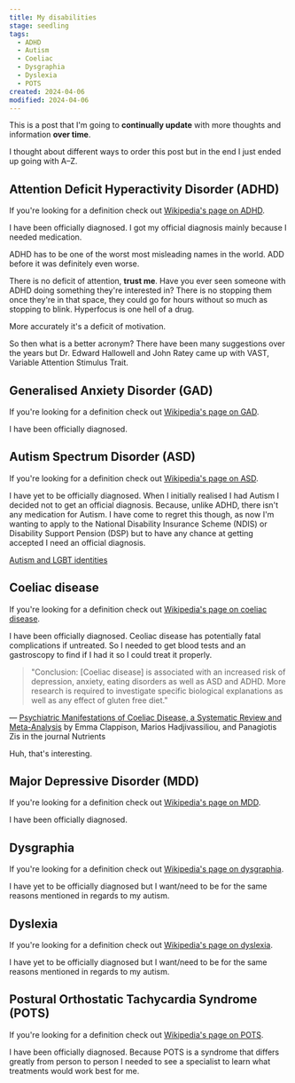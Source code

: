 ```yaml
---
title: My disabilities
stage: seedling
tags:
  - ADHD
  - Autism
  - Coeliac
  - Dysgraphia
  - Dyslexia
  - POTS
created: 2024-04-06
modified: 2024-04-06
---
```


This is a post that I'm going to **continually update** with more thoughts and information **over time**.

I thought about different ways to order this post but in the end I just ended up going with A–Z.

## Attention Deficit Hyperactivity Disorder (ADHD)

If you're looking for a definition check out [Wikipedia's page on ADHD](https://en.wikipedia.org/wiki/Attention_deficit_hyperactivity_disorder).

I have been officially diagnosed. I got my official diagnosis mainly because I needed medication.

ADHD has to be one of the worst most misleading names in the world. ADD before it was definitely even worse.

There is no deficit of attention, **trust me**. Have you ever seen someone with ADHD doing something they're interested in? There is no stopping them once they're in that space, they could go for hours without so much as stopping to blink. Hyperfocus is one hell of a drug.

More accurately it's a deficit of motivation.

So then what is a better acronym? There have been many suggestions over the years but Dr. Edward Hallowell and John Ratey came up with VAST, Variable Attention Stimulus Trait.

## Generalised Anxiety Disorder (GAD)

If you're looking for a definition check out [Wikipedia's page on GAD](https://en.wikipedia.org/wiki/Generalized_anxiety_disorder).

I have been officially diagnosed.

## Autism Spectrum Disorder (ASD)

If you're looking for a definition check out [Wikipedia's page on ASD](https://en.wikipedia.org/wiki/Autism_spectrum).

I have yet to be officially diagnosed. When I initially realised I had Autism I decided not to get an official diagnosis. Because, unlike ADHD, there isn't any medication for Autism. I have come to regret this though, as now I'm wanting to apply to the National Disability Insurance Scheme (NDIS) or Disability Support Pension (DSP) but to have any chance at getting accepted I need an official diagnosis.

[Autism and LGBT identities](https://en.wikipedia.org/wiki/Autism_and_LGBT_identities)

## Coeliac disease

If you're looking for a definition check out [Wikipedia's page on coeliac disease](https://en.wikipedia.org/wiki/Coeliac_disease).

I have been officially diagnosed. Ceoliac disease has potentially fatal complications if untreated. So I needed to get blood tests and an gastroscopy to find if I had it so I could treat it properly.

> "Conclusion: \[Coeliac disease\] is associated with an increased risk of depression, anxiety, eating disorders as well as ASD and ADHD. More research is required to investigate specific biological explanations as well as any effect of gluten free diet."

— [Psychiatric Manifestations of Coeliac Disease, a Systematic Review and Meta-Analysis](https://doi.org/10.3390/nu12010142) by Emma Clappison, Marios Hadjivassiliou, and Panagiotis Zis in the journal Nutrients

Huh, that's interesting.

## Major Depressive Disorder (MDD)

If you're looking for a definition check out [Wikipedia's page on MDD](https://en.wikipedia.org/wiki/Major_depressive_disorder).

I have been officially diagnosed.

## Dysgraphia

If you're looking for a definition check out [Wikipedia's page on dysgraphia](https://en.wikipedia.org/wiki/Dysgraphia).

I have yet to be officially diagnosed but I want/need to be for the same reasons mentioned in regards to my autism.

## Dyslexia

If you're looking for a definition check out [Wikipedia's page on dyslexia](https://en.wikipedia.org/wiki/Dyslexia).

I have yet to be officially diagnosed but I want/need to be for the same reasons mentioned in regards to my autism.

## Postural Orthostatic Tachycardia Syndrome (POTS)

If you're looking for a definition check out [Wikipedia's page on POTS](https://en.wikipedia.org/wiki/Postural_orthostatic_tachycardia_syndrome).

I have been officially diagnosed. Because POTS is a syndrome that differs greatly from person to person I needed to see a specialist to learn what treatments would work best for me.
